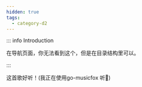 ```yaml
---
hidden: true
tags:
  - category-d2
---
```



::: info Introduction

在导航页面，你无法看到这个，但是在目录结构里可以。

:::


这首歌好听！(我正在使用go-musicfox 听🎵)

